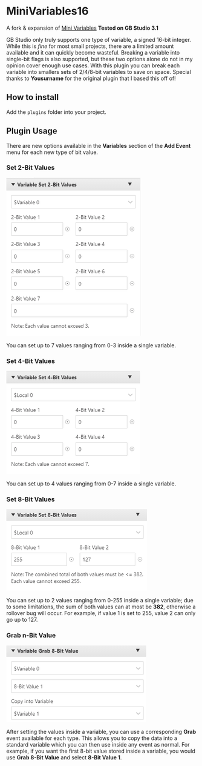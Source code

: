 # MiniVariables16
A fork & expansion of [Mini Variables](https://yousurname.itch.io/mini-variables-plugin-for-gb-studio)
**Tested on GB Studio 3.1**

GB Studio only truly supports one type of variable, a signed 16-bit integer. While this is *fine* for most small projects, there are a limited amount available and it can quickly become wasteful. Breaking a variable into single-bit flags is also supported, but these two options alone do not in my opinion cover enough use cases. With this plugin you can break each variable into smallers sets of 2/4/8-bit variables to save on space. Special thanks to **Yousurname** for the original plugin that I based this off of!

## How to install
Add the `plugins` folder into your project. 

## Plugin Usage
There are new options available in the **Variables** section of the **Add Event** menu for each new type of bit value.

### Set 2-Bit Values
![2-bit](/images/2bit.PNG)

You can set up to 7 values ranging from 0-3 inside a single variable.

### Set 4-Bit Values
![4-bit](/images/4bit.PNG)

You can set up to 4 values ranging from 0-7 inside a single variable.

### Set 8-Bit Values
![8-bit](/images/8bit.PNG)

You can set up to 2 values ranging from 0-255 inside a single variable; due to some limitations, the sum of both values can at most be **382**, otherwise a rollover bug will occur. For example, if value 1 is set to 255, value 2 can only go up to 127.

### Grab n-Bit Value

![Grab](/images/Grab.PNG)

After setting the values inside a variable, you can use a corresponding **Grab** event available for each type. This allows you to copy the data into a standard variable which you can then use inside any event as normal. For example, if you want the first 8-bit value stored inside a variable, you would use **Grab 8-Bit Value** and select **8-Bit Value 1**.

